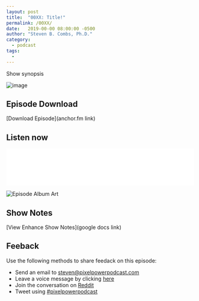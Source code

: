 ```yaml
---
layout: post
title:  "00XX: Title!"
permalink: /00XX/
date:   2019-00-00 08:00:00 -0500
author: "Steven B. Combs, Ph.D."
category:
  - podcast
tags:
  -
---
```


Show synopsis

![image](/images/posts/2020-00-00-title.jpg)


## Episode Download

[Download Episode](anchor.fm link)

## Listen now

<p><iframe src="<!-- link -->" height="98px" width="500px" frameborder="0" scrolling="no"></iframe></p>

![Episode Album Art](/images/album-art/2019/00XX.png)

## Show Notes

[View Enhance Show Notes](google docs link)

## Feeback

Use the following methods to share feedack on this episode:

* Send an email to <steven@pixelpowerpodcast.com>
* Leave a voice message by clicking [here](https://anchor.fm/pixelpowerpodcast/message)
* Join the conversation on [Reddit](https://www.reddit.com/r/pixelpowerpodcast/)
* Tweet using [#pixelpowerpodcast](https://twitter.com/search?q=%23pixelpowerpodcast&src=typed_query)
